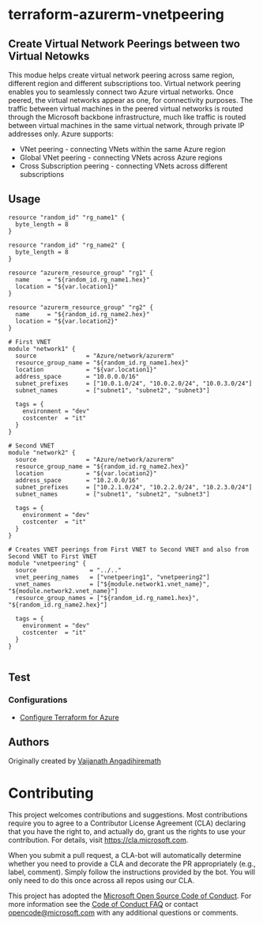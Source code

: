 # terraform-azurerm-vnetpeering

## Create Virtual Network Peerings between two Virtual Netowks
This modue helps create virtual network peering across same region, different region and different subscriptions too. Virtual network peering enables you to seamlessly connect two Azure virtual networks. Once peered, the virtual networks appear as one, for connectivity purposes. The traffic between virtual machines in the peered virtual networks is routed through the Microsoft backbone infrastructure, much like traffic is routed between virtual machines in the same virtual network, through private IP addresses only. Azure supports:

- VNet peering - connecting VNets within the same Azure region
- Global VNet peering - connecting VNets across Azure regions
- Cross Subscription peering - connecting VNets across different subscriptions

## Usage


```hcl
resource "random_id" "rg_name1" {
  byte_length = 8
}

resource "random_id" "rg_name2" {
  byte_length = 8
}

resource "azurerm_resource_group" "rg1" {
  name     = "${random_id.rg_name1.hex}"
  location = "${var.location1}"
}

resource "azurerm_resource_group" "rg2" {
  name     = "${random_id.rg_name2.hex}"
  location = "${var.location2}"
}

# First VNET
module "network1" {
  source              = "Azure/network/azurerm"
  resource_group_name = "${random_id.rg_name1.hex}"
  location            = "${var.location1}"
  address_space       = "10.0.0.0/16"
  subnet_prefixes     = ["10.0.1.0/24", "10.0.2.0/24", "10.0.3.0/24"]
  subnet_names        = ["subnet1", "subnet2", "subnet3"]

  tags = {
    environment = "dev"
    costcenter  = "it"
  }
}

# Second VNET
module "network2" {
  source              = "Azure/network/azurerm"
  resource_group_name = "${random_id.rg_name2.hex}"
  location            = "${var.location2}"
  address_space       = "10.2.0.0/16"
  subnet_prefixes     = ["10.2.1.0/24", "10.2.2.0/24", "10.2.3.0/24"]
  subnet_names        = ["subnet1", "subnet2", "subnet3"]

  tags = {
    environment = "dev"
    costcenter  = "it"
  }
}

# Creates VNET peerings from First VNET to Second VNET and also from Second VNET to First VNET
module "vnetpeering" {
  source               = "../.."
  vnet_peering_names   = ["vnetpeering1", "vnetpeering2"]
  vnet_names           = ["${module.network1.vnet_name}", "${module.network2.vnet_name}"]
  resource_group_names = ["${random_id.rg_name1.hex}", "${random_id.rg_name2.hex}"]

  tags = {
    environment = "dev"
    costcenter  = "it"
  }
}


```

## Test

### Configurations

- [Configure Terraform for Azure](https://docs.microsoft.com/en-us/azure/virtual-machines/linux/terraform-install-configure)


## Authors

Originally created by [Vaijanath Angadihiremath](http://github.com/VaijanathB)

# Contributing

This project welcomes contributions and suggestions.  Most contributions require you to agree to a
Contributor License Agreement (CLA) declaring that you have the right to, and actually do, grant us
the rights to use your contribution. For details, visit https://cla.microsoft.com.

When you submit a pull request, a CLA-bot will automatically determine whether you need to provide
a CLA and decorate the PR appropriately (e.g., label, comment). Simply follow the instructions
provided by the bot. You will only need to do this once across all repos using our CLA.

This project has adopted the [Microsoft Open Source Code of Conduct](https://opensource.microsoft.com/codeofconduct/).
For more information see the [Code of Conduct FAQ](https://opensource.microsoft.com/codeofconduct/faq/) or
contact [opencode@microsoft.com](mailto:opencode@microsoft.com) with any additional questions or comments.
